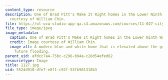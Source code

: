 ```yaml
---
content_type: resource
description: One of Brad Pitt's Make It Right homes in the Lower Ninth Ward. Image
  courtesy of William Chin.
file: https://ol-ocw-studio-app-qa.s3.amazonaws.com/courses/11-027-city-to-city-comparing-researching-and-writing-about-cities-new-orleans-spring-2011/5524d910dfe7e8f1c92f53fb961318b3_1127.jpg
file_type: image/jpeg
image_metadata:
  caption: One of Brad Pitt's Make It Right homes in the Lower Ninth Ward.
  credit: Image courtesy of William Chin.
  image-alt: A modern blue and white home that is elevated above the ground to prevent
    future flooding.
parent_uid: afdcc7a4-75bc-c296-b94a-c28d54efed82
resourcetype: Image
title: 1127.jpg
uid: 5524d910-dfe7-e8f1-c92f-53fb961318b3
---
```

